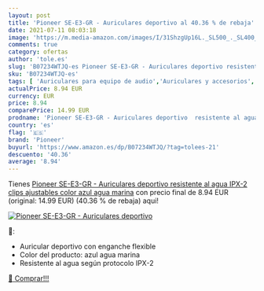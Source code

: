 ```yaml
---
layout: post
title: 'Pioneer SE-E3-GR - Auriculares deportivo al 40.36 % de rebaja'
date: 2021-07-11 08:03:18
image: 'https://m.media-amazon.com/images/I/31ShzgUp16L._SL500_._SL400_.jpg'
comments: true
category: ofertas
author: 'tole.es'
slug: 'B07234WTJQ-es Pioneer SE-E3-GR - Auriculares deportivo resistente al...'
sku: 'B07234WTJQ-es'
tags: [ 'Auriculares para equipo de audio','Auriculares y accesorios','Electrónica','auriculares','pioneer', ]
actualPrice: 8.94 EUR
currency: EUR
price: 8.94
comparePrice: 14.99 EUR
prodname: 'Pioneer SE-E3-GR - Auriculares deportivo  resistente al agua IPX-2  clips ajustables  color azul agua marina'
country: 'es'
flag: '🇪🇸'
brand: 'Pioneer'
buyurl: 'https://www.amazon.es/dp/B07234WTJQ/?tag=tolees-21'
descuento: '40.36'
average: '8.94'
---
```


Tienes [Pioneer SE-E3-GR - Auriculares deportivo  resistente al agua IPX-2  clips ajustables  color azul agua marina](https://www.amazon.es/dp/B07234WTJQ/?tag=tolees-21) con precio final de  8.94 EUR (original: 14.99 EUR) (40.36 %  de rebaja) aqui!

[![Pioneer SE-E3-GR - Auriculares deportivo](https://m.media-amazon.com/images/I/31ShzgUp16L._SL500_._SL400_.jpg)](https://www.amazon.es/dp/B07234WTJQ/?tag=tolees-21)

🔎:

- Auricular deportivo con enganche flexible
- Color del producto: azul agua marina
- Resistente al agua según protocolo IPX-2

[🛒 Comprar!!!](https://www.amazon.es/dp/B07234WTJQ/?tag=tolees-21)
